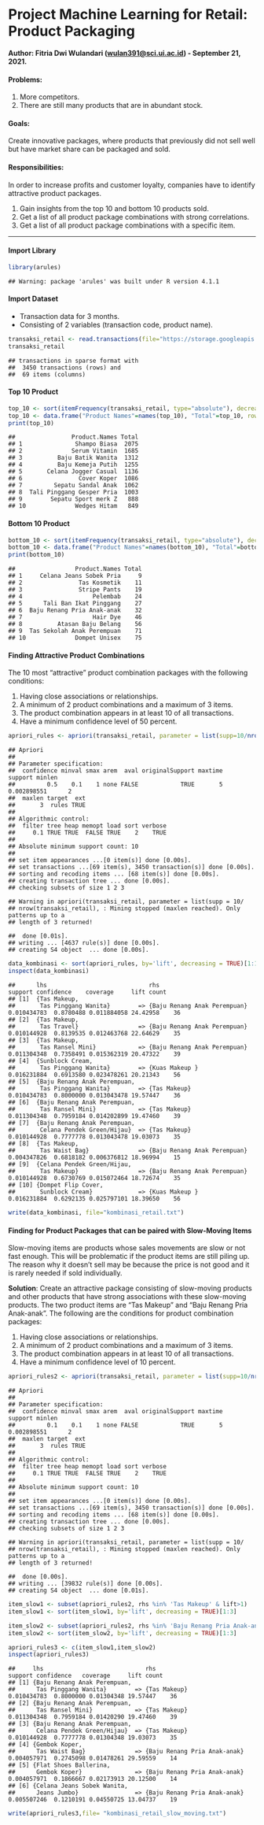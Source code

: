 **Project Machine Learning for Retail: Product Packaging**
================
**Author: Fitria Dwi Wulandari (<wulan391@sci.ui.ac.id>) - September 21,
2021.**


#### **Problems**:

1.  More competitors.
2.  There are still many products that are in abundant stock.

#### **Goals**:

Create innovative packages, where products that previously did not sell
well but have market share can be packaged and sold.

#### **Responsibilities**:

In order to increase profits and customer loyalty, companies have to
identify attractive product packages.

1.  Gain insights from the top 10 and bottom 10 products sold.
2.  Get a list of all product package combinations with strong
    correlations.
3.  Get a list of all product package combinations with a specific item.

------------------------------------------------------------------------

#### **Import Library**

``` r
library(arules)
```

    ## Warning: package 'arules' was built under R version 4.1.1

#### **Import Dataset**

-   Transaction data for 3 months.
-   Consisting of 2 variables (transaction code, product name).

``` r
transaksi_retail <- read.transactions(file="https://storage.googleapis.com/dqlab-dataset/transaksi_dqlab_retail.tsv", format="single", sep="\t", cols=c(1,2), skip=1)
transaksi_retail
```

    ## transactions in sparse format with
    ##  3450 transactions (rows) and
    ##  69 items (columns)

#### **Top 10 Product**

``` r
top_10 <- sort(itemFrequency(transaksi_retail, type="absolute"), decreasing = TRUE)[1:10]
top_10 <- data.frame("Product Names"=names(top_10), "Total"=top_10, row.names=NULL)
print(top_10)
```

    ##                Product.Names Total
    ## 1               Shampo Biasa  2075
    ## 2              Serum Vitamin  1685
    ## 3          Baju Batik Wanita  1312
    ## 4          Baju Kemeja Putih  1255
    ## 5       Celana Jogger Casual  1136
    ## 6                Cover Koper  1086
    ## 7         Sepatu Sandal Anak  1062
    ## 8  Tali Pinggang Gesper Pria  1003
    ## 9        Sepatu Sport merk Z   888
    ## 10              Wedges Hitam   849

#### **Bottom 10 Product**

``` r
bottom_10 <- sort(itemFrequency(transaksi_retail, type="absolute"), decreasing = FALSE)[1:10]
bottom_10 <- data.frame("Product Names"=names(bottom_10), "Total"=bottom_10, row.names=NULL)
print(bottom_10)
```

    ##                 Product.Names Total
    ## 1     Celana Jeans Sobek Pria     9
    ## 2                Tas Kosmetik    11
    ## 3                Stripe Pants    19
    ## 4                    Pelembab    24
    ## 5      Tali Ban Ikat Pinggang    27
    ## 6  Baju Renang Pria Anak-anak    32
    ## 7                    Hair Dye    46
    ## 8          Atasan Baju Belang    56
    ## 9  Tas Sekolah Anak Perempuan    71
    ## 10              Dompet Unisex    75

#### **Finding Attractive Product Combinations**

The 10 most “attractive” product combination packages with the following
conditions:

1.  Having close associations or relationships.
2.  A minimum of 2 product combinations and a maximum of 3 items.
3.  The product combination appears in at least 10 of all transactions.
4.  Have a minimum confidence level of 50 percent.

``` r
apriori_rules <- apriori(transaksi_retail, parameter = list(supp=10/nrow(transaksi_retail), minlen=2, maxlen=3, confidence=0.5))
```

    ## Apriori
    ## 
    ## Parameter specification:
    ##  confidence minval smax arem  aval originalSupport maxtime     support minlen
    ##         0.5    0.1    1 none FALSE            TRUE       5 0.002898551      2
    ##  maxlen target  ext
    ##       3  rules TRUE
    ## 
    ## Algorithmic control:
    ##  filter tree heap memopt load sort verbose
    ##     0.1 TRUE TRUE  FALSE TRUE    2    TRUE
    ## 
    ## Absolute minimum support count: 10 
    ## 
    ## set item appearances ...[0 item(s)] done [0.00s].
    ## set transactions ...[69 item(s), 3450 transaction(s)] done [0.00s].
    ## sorting and recoding items ... [68 item(s)] done [0.00s].
    ## creating transaction tree ... done [0.00s].
    ## checking subsets of size 1 2 3

    ## Warning in apriori(transaksi_retail, parameter = list(supp = 10/
    ## nrow(transaksi_retail), : Mining stopped (maxlen reached). Only patterns up to a
    ## length of 3 returned!

    ##  done [0.01s].
    ## writing ... [4637 rule(s)] done [0.00s].
    ## creating S4 object  ... done [0.00s].

``` r
data_kombinasi <- sort(apriori_rules, by='lift', decreasing = TRUE)[1:10]
inspect(data_kombinasi)
```

    ##      lhs                             rhs                              support confidence    coverage     lift count
    ## [1]  {Tas Makeup,                                                                                                  
    ##       Tas Pinggang Wanita}        => {Baju Renang Anak Perempuan} 0.010434783  0.8780488 0.011884058 24.42958    36
    ## [2]  {Tas Makeup,                                                                                                  
    ##       Tas Travel}                 => {Baju Renang Anak Perempuan} 0.010144928  0.8139535 0.012463768 22.64629    35
    ## [3]  {Tas Makeup,                                                                                                  
    ##       Tas Ransel Mini}            => {Baju Renang Anak Perempuan} 0.011304348  0.7358491 0.015362319 20.47322    39
    ## [4]  {Sunblock Cream,                                                                                              
    ##       Tas Pinggang Wanita}        => {Kuas Makeup }               0.016231884  0.6913580 0.023478261 20.21343    56
    ## [5]  {Baju Renang Anak Perempuan,                                                                                  
    ##       Tas Pinggang Wanita}        => {Tas Makeup}                 0.010434783  0.8000000 0.013043478 19.57447    36
    ## [6]  {Baju Renang Anak Perempuan,                                                                                  
    ##       Tas Ransel Mini}            => {Tas Makeup}                 0.011304348  0.7959184 0.014202899 19.47460    39
    ## [7]  {Baju Renang Anak Perempuan,                                                                                  
    ##       Celana Pendek Green/Hijau}  => {Tas Makeup}                 0.010144928  0.7777778 0.013043478 19.03073    35
    ## [8]  {Tas Makeup,                                                                                                  
    ##       Tas Waist Bag}              => {Baju Renang Anak Perempuan} 0.004347826  0.6818182 0.006376812 18.96994    15
    ## [9]  {Celana Pendek Green/Hijau,                                                                                   
    ##       Tas Makeup}                 => {Baju Renang Anak Perempuan} 0.010144928  0.6730769 0.015072464 18.72674    35
    ## [10] {Dompet Flip Cover,                                                                                           
    ##       Sunblock Cream}             => {Kuas Makeup }               0.016231884  0.6292135 0.025797101 18.39650    56

``` r
write(data_kombinasi, file="kombinasi_retail.txt")
```

#### **Finding for Product Packages that can be paired with Slow-Moving Items**

Slow-moving items are products whose sales movements are slow or not
fast enough. This will be problematic if the product items are still
piling up. The reason why it doesn’t sell may be because the price is
not good and it is rarely needed if sold individually.

**Solution**: Create an attractive package consisting of slow-moving
products and other products that have strong associations with these
slow-moving products. The two product items are “Tas Makeup” and “Baju
Renang Pria Anak-anak”. The following are the conditions for product
combination packages:

1.  Having close associations or relationships.
2.  A minimum of 2 product combinations and a maximum of 3 items.
3.  The product combination appears in at least 10 of all transactions.
4.  Have a minimum confidence level of 10 percent.

``` r
apriori_rules2 <- apriori(transaksi_retail, parameter = list(supp=10/nrow(transaksi_retail), minlen=2, maxlen=3, confidence=0.1))
```

    ## Apriori
    ## 
    ## Parameter specification:
    ##  confidence minval smax arem  aval originalSupport maxtime     support minlen
    ##         0.1    0.1    1 none FALSE            TRUE       5 0.002898551      2
    ##  maxlen target  ext
    ##       3  rules TRUE
    ## 
    ## Algorithmic control:
    ##  filter tree heap memopt load sort verbose
    ##     0.1 TRUE TRUE  FALSE TRUE    2    TRUE
    ## 
    ## Absolute minimum support count: 10 
    ## 
    ## set item appearances ...[0 item(s)] done [0.00s].
    ## set transactions ...[69 item(s), 3450 transaction(s)] done [0.00s].
    ## sorting and recoding items ... [68 item(s)] done [0.00s].
    ## creating transaction tree ... done [0.00s].
    ## checking subsets of size 1 2 3

    ## Warning in apriori(transaksi_retail, parameter = list(supp = 10/
    ## nrow(transaksi_retail), : Mining stopped (maxlen reached). Only patterns up to a
    ## length of 3 returned!

    ##  done [0.00s].
    ## writing ... [39832 rule(s)] done [0.00s].
    ## creating S4 object  ... done [0.01s].

``` r
item_slow1 <- subset(apriori_rules2, rhs %in% 'Tas Makeup' & lift>1)
item_slow1 <- sort(item_slow1, by='lift', decreasing = TRUE)[1:3]

item_slow2 <- subset(apriori_rules2, rhs %in% 'Baju Renang Pria Anak-anak' & lift>1)
item_slow2 <- sort(item_slow2, by='lift', decreasing = TRUE)[1:3]

apriori_rules3 <- c(item_slow1,item_slow2)
inspect(apriori_rules3)
```

    ##     lhs                             rhs                              support confidence   coverage     lift count
    ## [1] {Baju Renang Anak Perempuan,                                                                                 
    ##      Tas Pinggang Wanita}        => {Tas Makeup}                 0.010434783  0.8000000 0.01304348 19.57447    36
    ## [2] {Baju Renang Anak Perempuan,                                                                                 
    ##      Tas Ransel Mini}            => {Tas Makeup}                 0.011304348  0.7959184 0.01420290 19.47460    39
    ## [3] {Baju Renang Anak Perempuan,                                                                                 
    ##      Celana Pendek Green/Hijau}  => {Tas Makeup}                 0.010144928  0.7777778 0.01304348 19.03073    35
    ## [4] {Gembok Koper,                                                                                               
    ##      Tas Waist Bag}              => {Baju Renang Pria Anak-anak} 0.004057971  0.2745098 0.01478261 29.59559    14
    ## [5] {Flat Shoes Ballerina,                                                                                       
    ##      Gembok Koper}               => {Baju Renang Pria Anak-anak} 0.004057971  0.1866667 0.02173913 20.12500    14
    ## [6] {Celana Jeans Sobek Wanita,                                                                                  
    ##      Jeans Jumbo}                => {Baju Renang Pria Anak-anak} 0.005507246  0.1210191 0.04550725 13.04737    19

``` r
write(apriori_rules3,file= "kombinasi_retail_slow_moving.txt")
```
